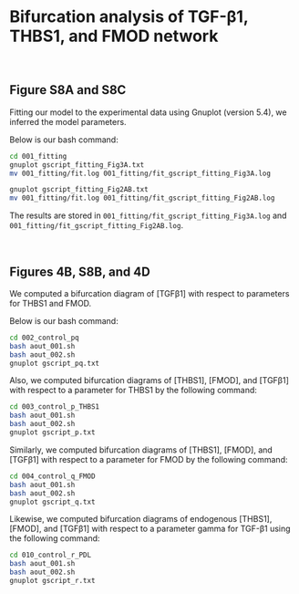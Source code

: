 # Bifurcation analysis of TGF-β1, THBS1, and FMOD network



<br>

## Figure S8A and S8C
Fitting our model to the experimental data using Gnuplot (version 5.4),
we inferred the model parameters.

Below is our bash command:

```sh
cd 001_fitting
gnuplot gscript_fitting_Fig3A.txt
mv 001_fitting/fit.log 001_fitting/fit_gscript_fitting_Fig3A.log

gnuplot gscript_fitting_Fig2AB.txt
mv 001_fitting/fit.log 001_fitting/fit_gscript_fitting_Fig2AB.log
```

The results are stored in `001_fitting/fit_gscript_fitting_Fig3A.log`
and `001_fitting/fit_gscript_fitting_Fig2AB.log`.



<br>

## Figures 4B, S8B, and 4D
We computed a bifurcation diagram of [TGFβ1] with respect to parameters for
THBS1 and FMOD.

Below is our bash command:

```sh
cd 002_control_pq
bash aout_001.sh
bash aout_002.sh
gnuplot gscript_pq.txt
```

Also, we computed bifurcation diagrams of [THBS1], [FMOD], and [TGFβ1]
with respect to a parameter for THBS1 by the following command:

```sh
cd 003_control_p_THBS1
bash aout_001.sh
bash aout_002.sh
gnuplot gscript_p.txt
```

Similarly, we computed bifurcation diagrams of [THBS1], [FMOD], and [TGFβ1]
with respect to a parameter for FMOD by the following command:

```sh
cd 004_control_q_FMOD
bash aout_001.sh
bash aout_002.sh
gnuplot gscript_q.txt
```

Likewise, we computed bifurcation diagrams of endogenous [THBS1], [FMOD],
and [TGFβ1] with respect to a parameter gamma for TGF-β1 using the
following command:

```sh
cd 010_control_r_PDL
bash aout_001.sh
bash aout_002.sh
gnuplot gscript_r.txt
```



